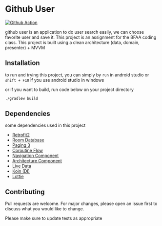 # Github User
[![Github Action](https://github.com/bayazidsustami/github-user/actions/workflows/android.yml/badge.svg)](https://github.com/bayazidsustami/github-user/actions/workflows/android.yml)

github user is an application to do user search easily, we can choose favorite user and save it. This project is an assignment for the BFAA coding class.
This project is built using a clean architecture (data, domain, presenter) + MVVM

## Installation

to run and trying this project, you can simply by ```run``` in android studio or ```shift + F10``` if you use android studio in windows

or if you want to build, run code below on your project directory
```bash
./gradlew build
```

## Dependencies
some dependencies used in this project
- [Retrofit2](https://square.github.io/retrofit)
- [Room Database](https://developer.android.com/jetpack/androidx/releases/room)
- [Paging 3](https://developer.android.com/topic/libraries/architecture/paging/v3-overview)
- [Coroutine Flow](https://kotlinlang.org/docs/reference/coroutines/flow.html)
- [Navigation Component](https://developer.android.com/guide/navigation)
- [Architecture Component](https://developer.android.com/jetpack/guide)
- [Live Data](https://developer.android.com/topic/libraries/architecture/livedata)
- [Koin (DI)](https://insert-koin.io/)
- [Lottie](https://lottiefiles.com/blog/working-with-lottie/getting-started-with-lottie-animations-in-android-app)

## Contributing
Pull requests are welcome. For major changes, please open an issue first to discuss what you would like to change.

Please make sure to update tests as appropriate
